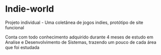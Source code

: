 # Indie-world

Projeto individual - Uma coletânea de jogos indies, protótipo de site funcional

Conta com todo conhecimento adquirido durante 4 meses de estudo em Analise e Desenvolvimento de Sistemas, trazendo um pouco de cada área que foi estudada
